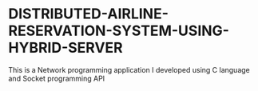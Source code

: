 # DISTRIBUTED-AIRLINE-RESERVATION-SYSTEM-USING-HYBRID-SERVER
This is a Network programming application I developed using C language and Socket programming API
